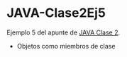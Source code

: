 # JAVA-Clase2Ej5

Ejemplo 5 del apunte de [JAVA Clase 2](https://profmatiasgarcia.com.ar/uploads/tutoriales/ClaseTeoricaJAVA2.pdf).
<ul>
  <li> Objetos como miembros de clase</li>
</ul>
